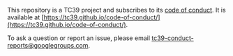 This repository is a TC39 project and subscribes to its [code of conduct](https://tc39.github.io/code-of-conduct/). It is available at [https://tc39.github.io/code-of-conduct/](https://tc39.github.io/code-of-conduct/). 

To ask a question or report an issue, please email [tc39-conduct-reports@googlegroups.com](mailto:tc39-conduct-reports@googlegroups.com).